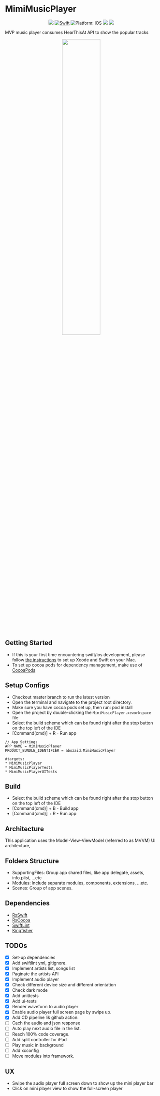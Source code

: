 # MimiMusicPlayer
</p>
 <p align="center">
<img src="https://img.shields.io/github/workflow/status/abuzeid-ibrahim/MimiMusicPlayer/iOS%20starter%20workflow/master">
<a href="https://developer.apple.com/swift/"><img src="https://img.shields.io/badge/Swift-5.0-orange.svg?style=flat" alt="Swift"/></a>
<img src="https://img.shields.io/badge/Platform-iOS%2011.0+-lightgrey.svg" alt="Platform: iOS">
<img src="https://img.shields.io/badge/XCode-11.5%2B-lightgrey">
<img src="https://img.shields.io/badge/Code%20Coverage-71%25-brightgreen">
</p>

MVP music player consumes HearThisAt API to show the popular tracks
 
 <p align="center">
 <img src="https://github.com/abuzeid-ibrahim/MimiMusicPlayer/blob/master/demo.gif" width="50%">
 </p>

## Getting Started
- If this is your first time encountering swift/ios development, please follow [the instructions](https://developer.apple.com/support/xcode/) to set up Xcode and Swift on your Mac.
- To set up cocoa pods for dependency management, make use of [CocoaPods](https://guides.cocoapods.org/using/getting-started.html#getting-started)

## Setup Configs
- Checkout master branch to run the latest version
- Open the terminal and navigate to the project root directory.
- Make sure you have cocoa pods set up, then run: pod install
- Open the project by double-clicking the `MimiMusicPlayer.xcworkspace` file
- Select the build scheme which can be found right after the stop button on the top left of the IDE
- [Command(cmd)] + R - Run app
```
// App Settings
APP_NAME = MimiMusicPlayer
PRODUCT_BUNDLE_IDENTIFIER = abozaid.MimiMusicPlayer

#targets:
* MimiMusicPlayer
* MimiMusicPlayerTests
* MimiMusicPlayerUITests

```

## Build
* Select the build scheme which can be found right after the stop button on the top left of the IDE
* [Command(cmd)] + B - Build app
* [Command(cmd)] + R - Run app

## Architecture
This application uses the Model-View-ViewModel (referred to as MVVM) UI architecture,

## Folders Structure
* SupportingFiles: Group app shared files, like app delegate, assets, info.plist, ...etc
* Modules: Include separate modules, components, extensions, ...etc.
* Scenes: Group of app scenes.

## Dependencies
* [RxSwift](https://github.com/ReactiveX/RxSwift)
* [RxCocoa](https://github.com/ReactiveX/RxSwift)
* [SwiftLint](https://github.com/realm/SwiftLint)
* [Kingfisher](https://github.com/onevcat/Kingfisher)

## TODOs
- [x] Set-up dependencies
- [x] Add swiftlint yml, gitignore.
- [x] Implement artists list, songs list
- [x] Paginate the artists API
- [x] Implement audio player
- [x] Check different device size and different orientation
- [x] Check dark mode
- [x] Add unittests
- [x] Add ui-tests
- [x] Render waveform to audio player
- [x] Enable audio player full screen page by swipe up.
- [x] Add CD pipeline lik github action.
- [ ] Cach the audio and json response
- [ ] Auto play next audio file in the list.
- [ ] Reach 100% code coverage.
- [ ] Add split controller for iPad
- [ ] Play music in background
- [ ] Add xcconfig
- [ ] Move modules into framework.

## UX
- Swipe the audio player full screen down to show up the mini player bar
- Click on mini player view to show the full-screen player

